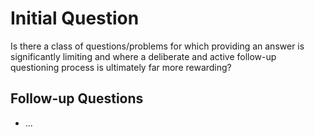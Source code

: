 # Initial Question

Is there a class of questions/problems for which providing an answer is significantly limiting
and where a deliberate and active follow-up questioning process is ultimately far
more rewarding?

## Follow-up Questions

* ...
